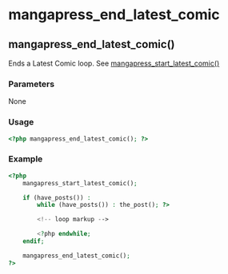 # mangapress\_end\_latest\_comic

## mangapress\_end\_latest\_comic\(\)

Ends a Latest Comic loop. See [mangapress\_start\_latest\_comic\(\)](mangapress-start-latest-comic.md)

### Parameters

None

### Usage

```php
<?php mangapress_end_latest_comic(); ?>
```

### Example

```php
<?php    
    mangapress_start_latest_comic();

    if (have_posts()) :
        while (have_posts()) : the_post(); ?>

        <!-- loop markup -->

        <?php endwhile;
    endif;

    mangapress_end_latest_comic();
?>
```

